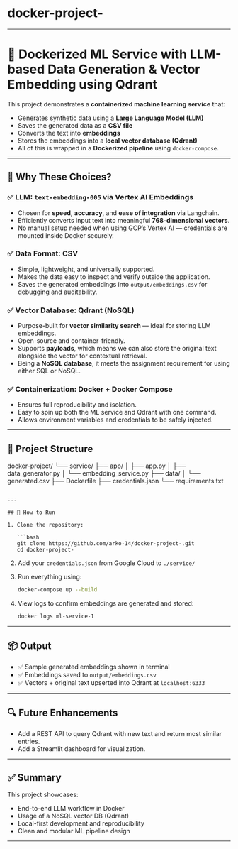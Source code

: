 # docker-project-


---

# 🚀 Dockerized ML Service with LLM-based Data Generation & Vector Embedding using Qdrant

This project demonstrates a **containerized machine learning service** that:

* Generates synthetic data using a **Large Language Model (LLM)**
* Saves the generated data as a **CSV file**
* Converts the text into **embeddings**
* Stores the embeddings into a **local vector database (Qdrant)**
* All of this is wrapped in a **Dockerized pipeline** using `docker-compose`.

---

## 🧠 Why These Choices?

### ✅ LLM: `text-embedding-005` via **Vertex AI Embeddings**

* Chosen for **speed**, **accuracy**, and **ease of integration** via Langchain.
* Efficiently converts input text into meaningful **768-dimensional vectors**.
* No manual setup needed when using GCP’s Vertex AI — credentials are mounted inside Docker securely.

### ✅ Data Format: **CSV**

* Simple, lightweight, and universally supported.
* Makes the data easy to inspect and verify outside the application.
* Saves the generated embeddings into `output/embeddings.csv` for debugging and auditability.

### ✅ Vector Database: **Qdrant (NoSQL)**

* Purpose-built for **vector similarity search** — ideal for storing LLM embeddings.
* Open-source and container-friendly.
* Supports **payloads**, which means we can also store the original text alongside the vector for contextual retrieval.
* Being a **NoSQL database**, it meets the assignment requirement for using either SQL or NoSQL.

### ✅ Containerization: **Docker + Docker Compose**

* Ensures full reproducibility and isolation.
* Easy to spin up both the ML service and Qdrant with one command.
* Allows environment variables and credentials to be safely injected.

---

## 📁 Project Structure

docker-project/
└── service/
    ├── app/
    │   ├── app.py
    │   ├── data_generator.py
    │   └── embedding_service.py
    ├── data/
    │   └── generated.csv
    ├── Dockerfile
    ├── credentials.json
    └── requirements.txt
```

---

## 🚀 How to Run

1. Clone the repository:

   ```bash
   git clone https://github.com/arko-14/docker-project-.git
   cd docker-project-
   ```

2. Add your `credentials.json` from Google Cloud to `./service/`

3. Run everything using:

   ```bash
   docker-compose up --build
   ```

4. View logs to confirm embeddings are generated and stored:

   ```bash
   docker logs ml-service-1
   ```

---

## 📦 Output

* ✅ Sample generated embeddings shown in terminal
* ✅ Embeddings saved to `output/embeddings.csv`
* ✅ Vectors + original text upserted into Qdrant at `localhost:6333`

---

## 🔍 Future Enhancements

* Add a REST API to query Qdrant with new text and return most similar entries.
* Add a Streamlit dashboard for visualization.

---

## ✅ Summary

This project showcases:

* End-to-end LLM workflow in Docker
* Usage of a NoSQL vector DB (Qdrant)
* Local-first development and reproducibility
* Clean and modular ML pipeline design

---
